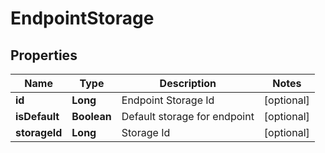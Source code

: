 
# EndpointStorage

## Properties
Name | Type | Description | Notes
------------ | ------------- | ------------- | -------------
**id** | **Long** | Endpoint Storage Id |  [optional]
**isDefault** | **Boolean** | Default storage for endpoint |  [optional]
**storageId** | **Long** | Storage Id |  [optional]




